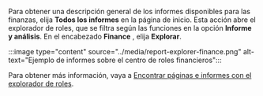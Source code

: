 Para obtener una descripción general de los informes disponibles para las finanzas, elija **Todos los informes** en la página de inicio. Esta acción abre el explorador de roles, que se filtra según las funciones en la opción **Informe y análisis**. En el encabezado **Finance** , elija **Explorar**.

:::image type="content" source="../media/report-explorer-finance.png" alt-text="Ejemplo de informes sobre el centro de roles financieros":::

Para obtener más información, vaya a [Encontrar páginas e informes con el explorador de roles](../ui-role-explorer.md).